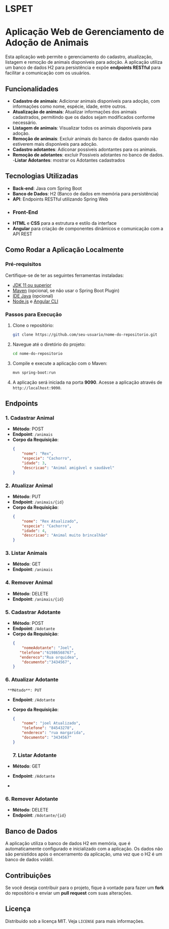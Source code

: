 # LSPET

# Aplicação Web de Gerenciamento de Adoção de Animais

Esta aplicação web permite o gerenciamento do cadastro, atualização, listagem e remoção de animais disponíveis para adoção. A aplicação utiliza um banco de dados H2 para persistência e expõe **endpoints RESTful** para facilitar a comunicação com os usuários.

## Funcionalidades

- **Cadastro de animais**: Adicionar animais disponíveis para adoção, com informações como nome, espécie, idade, entre outros.
- **Atualização de animais**: Atualizar informações dos animais cadastrados, permitindo que os dados sejam modificados conforme necessário.
- **Listagem de animais**: Visualizar todos os animais disponíveis para adoção.
- **Remoção de animais**: Excluir animais do banco de dados quando não estiverem mais disponíveis para adoção.
- **Cadastro adotantes**: Adiconar possiveis adontantes para os animais.
- **Remoção de adotantes**: excluir Possiveis adotantes no banco de dados.
-**Listar Adotantes**: mostrar os Adotantes cadastrados 
## Tecnologias Utilizadas

- **Back-end**: Java com Spring Boot
- **Banco de Dados**: H2 (Banco de dados em memória para persistência)
- **API**: Endpoints RESTful utilizando Spring Web
- 
  ### Front-End
- **HTML** e **CSS** para a estrutura e estilo da interface
- **Angular** para criação de componentes dinâmicos e comunicação com a API REST

## Como Rodar a Aplicação Localmente

### Pré-requisitos

Certifique-se de ter as seguintes ferramentas instaladas:

- [JDK 11 ou superior](https://adoptopenjdk.net/)
- [Maven](https://maven.apache.org/) (opcional, se não usar o Spring Boot Plugin)
- [IDE Java](https://www.jetbrains.com/idea/) (opcional)
- [Node.js](https://nodejs.org/) e [Angular CLI](https://angular.io/cli)

### Passos para Execução

1. Clone o repositório:
    ```bash
    git clone https://github.com/seu-usuario/nome-do-repositorio.git
    ```

2. Navegue até o diretório do projeto:
    ```bash
    cd nome-do-repositorio
    ```

3. Compile e execute a aplicação com o Maven:
    ```bash
    mvn spring-boot:run
    ```

4. A aplicação será iniciada na porta  **9090**. Acesse a aplicação através de `http://localhost:9090`.

## Endpoints

### 1. **Cadastrar Animal**

- **Método**: POST
- **Endpoint**: `/animais`
- **Corpo da Requisição**:
    ```json
    {
        "nome": "Rex",
        "especie": "Cachorro",
        "idade": 3,
        "descricao": "Animal amigável e saudável"
    }
    ```

### 2. **Atualizar Animal**

- **Método**: PUT
- **Endpoint**: `/animais/{id}`
- **Corpo da Requisição**:
    ```json
    {
        "nome": "Rex Atualizado",
        "especie": "Cachorro",
        "idade": 4,
        "descricao": "Animal muito brincalhão"
    }
    ```

### 3. **Listar Animais**

- **Método**: GET
- **Endpoint**: `/animais`

### 4. **Remover Animal**

- **Método**: DELETE
- **Endpoint**: `/animais/{id}`
  

### 5. **Cadastrar Adotante**

- **Método**: POST
- **Endpoint**: `/Adotante`
- **Corpo da Requisição**:
    ```json
    {
        "nomeAdotante": "Joel",
       "telefone":"61986568767",
       "endereco":"Rua orquidea",
        "documento":"3434567",
    }
    ```
### 6. **Atualizar Adotante**
     **Método**: PUT
- **Endpoint**: `/Adotante`
- **Corpo da Requisição**:
    ```json
    {
        "nome": "joel Atualizado",
        "telefone": "84543278",
        "endereco": "rua margarida",
        "documento": "3434567"
    }
    ```

    ### 7. **Listar Adotante**

- **Método**: GET
- **Endpoint**: `/Adotante`
- 
### 6. **Remover Adotante**

- **Método**: DELETE
- **Endpoint**: `/Adotante/{id}`
  
    

## Banco de Dados

A aplicação utiliza o banco de dados H2 em memória, que é automaticamente configurado e inicializado com a aplicação. Os dados não são persistidos após o encerramento da aplicação, uma vez que o H2 é um banco de dados volátil.

## Contribuições

Se você deseja contribuir para o projeto, fique à vontade para fazer um **fork** do repositório e enviar um **pull request** com suas alterações.

## Licença

Distribuído sob a licença MIT. Veja `LICENSE` para mais informações.

